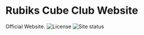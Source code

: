 # Rubiks Cube Club Website
Official Website.
![License](https://img.shields.io/github/license/raymo111/raymo111.github.io)
![Site status](https://img.shields.io/website?label=site&url=https%3A%2F%2Fraymond.li)
